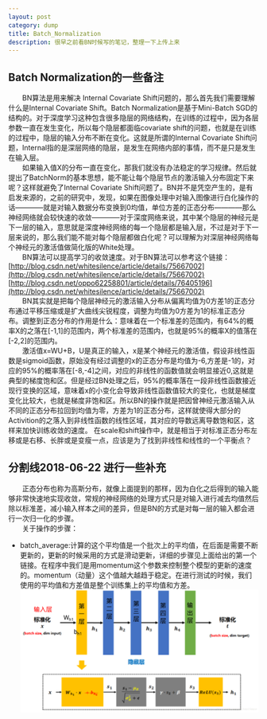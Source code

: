 ```yaml
---
layout: post
category: dump
title: Batch_Normalization
description: 很早之前看BN时候写的笔记，整理一下上传上来
---
```


## Batch Normalization的一些备注

　　BN算法是用来解决 Internal Covariate Shift问题的，那么首先我们需要理解什么是Internal Covariate Shift。Batch Normalization是基于Mini-Batch SGD的结构的。对于深度学习这种包含很多隐层的网络结构，在训练的过程中，因为各层参数一直在发生变化，所以每个隐层都面临covariate shift的问题，也就是在训练的过程中，隐层的输入分布不断在变化。这就是所谓的Internal Covariate Shift问题，Internal指的是深层网络的隐层，是发生在网络内部的事情，而不是只是发生在输入层。<br>
　　如果输入值X的分布一直在变化，那我们就没有办法稳定的学习规律。然后就提出了BatchNorm的基本思想，能不能让每个隐层节点的激活输入分布固定下来呢？这样就避免了Internal Covariate Shift问题了。BN并不是凭空产生的，是有启发来源的，之前的研究中，发现，如果在图像处理中对输入图像进行白化操作的话————就是对输入数据分布变换到0均值，单位方差的正态分布————那么神经网络就会较快速的收敛————对于深度网络来说，其中某个隐层的神经元是下一层的输入，意思就是深度神经网络的每一个隐层都是输入层，不过是对于下一层来说的，那么我们能不能对每个隐层都做白化呢？可以理解为对深层神经网络每个神经元的激活值做简化版的White处理。<br>
　　BN算法可以提高学习的收敛速度。对于BN算法可以参考这个链接：[http://blog.csdn.net/whitesilence/article/details/75667002](http://blog.csdn.net/whitesilence/article/details/75667002)
[http://blog.csdn.net/oppo62258801/article/details/76405196](http://blog.csdn.net/whitesilence/article/details/75667002)<br>
　　BN其实就是把每个隐层神经元的激活输入分布从偏离均值为0方差1的正态分布通过平移压缩或是扩大曲线尖锐程度，调整为均值为0方差为1的标准正态分布。调整到正态分布的作用是什么：意味着在一个标准差的范围内，有64%的概率X的之落在[-1,1]的范围内，两个标准差的范围内，也就是95%的概率X的值落在[-2,2]的范围内。<br>
　　激活值x=WU+B，U是真正的输入，x是某个神经元的激活值，假设非线性函数是sigmoid函数，原始没有经过调整的x的正态分布是均值为-6,方差是-1的，对应的95%的概率落在[-8,-4]之间，对应的非线性的函数值就会明显接近0,这就是典型的梯度饱和区。但是经过BN处理之后，95%的概率落在一段非线性函数接近现行变换的区域，意味着x的小变化会导致非线性函数值较大的变化，也就是梯度变化比较大，也就是梯度非饱和区。所以BN的操作就是把因曾神经元激活输入从不同的正态分布拉回到均值为零，方差为1的正态分布，这样就使得大部分的Activition的之落入到非线性函数的线性区域，其对应的导数远离导数饱和区，这样来加快训练收敛的速度。
在scale和shift操作中，就是相当于对标准正态分布左移或是右移、长胖或是变瘦一点，应该是为了找到非线性和线性的一个平衡点？

## 分割线2018-06-22 进行一些补充
　　正态分布也称为高斯分布，就像上面提到的那样，因为白化之后得到的输入能够非常快速地实现收敛，常规的神经网络的处理方式只是对输入进行减去均值然后除以标准差，减小输入样本之间的差异，但是BN的方式是对每一层的输入都会进行一次归一化的步骤。<br>
　　关于操作的步骤：
- batch_average:计算的这个平均值是一个批次上的平均值，在后面是需要不断更新的，更新的时候采用的方式是滑动更新，详细的步骤见上面给出的第一个链接。在程序中我们是用momentum这个参数来控制整个模型的更新的速度的。momentum（动量）这个值越大越趋于稳定。在进行测试的时候，我们使用的平均值和方差值是整个训练集上的平均值和方差。
![](/downloads/BN.png)